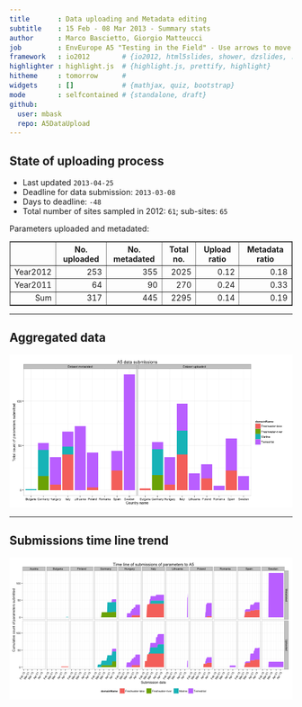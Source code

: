 ```yaml
---
title       : Data uploading and Metadata editing
subtitle    : 15 Feb - 08 Mar 2013 - Summary stats
author      : Marco Bascietto, Giorgio Matteucci
job         : EnvEurope A5 "Testing in the Field" - Use arrows to move between slides
framework   : io2012        # {io2012, html5slides, shower, dzslides, ...}
highlighter : highlight.js  # {highlight.js, prettify, highlight}
hitheme     : tomorrow      # 
widgets     : []            # {mathjax, quiz, bootstrap}
mode        : selfcontained # {standalone, draft}
github:
  user: mbask
  repo: A5DataUpload
---
```













## State of uploading process

* Last updated ``2013-04-25``
* Deadline for data submission: `2013-03-08`
* Days to deadline: ``-48``
* Total number of sites sampled in 2012: ``61``; sub-sites: ``65``

Parameters uploaded and metadated:
<!-- html table generated in R 3.0.0 by xtable 1.7-1 package -->
<!-- Thu Apr 25 20:27:27 2013 -->
<TABLE border=1>
<TR> <TH>  </TH> <TH> No. uploaded </TH> <TH> No. metadated </TH> <TH> Total no. </TH> <TH> Upload ratio </TH> <TH> Metadata ratio </TH>  </TR>
  <TR> <TD align="right"> Year2012 </TD> <TD align="right"> 253 </TD> <TD align="right"> 355 </TD> <TD align="right"> 2025 </TD> <TD align="right"> 0.12 </TD> <TD align="right"> 0.18 </TD> </TR>
  <TR> <TD align="right"> Year2011 </TD> <TD align="right">  64 </TD> <TD align="right">  90 </TD> <TD align="right"> 270 </TD> <TD align="right"> 0.24 </TD> <TD align="right"> 0.33 </TD> </TR>
  <TR> <TD align="right"> Sum </TD> <TD align="right"> 317 </TD> <TD align="right"> 445 </TD> <TD align="right"> 2295 </TD> <TD align="right"> 0.14 </TD> <TD align="right"> 0.19 </TD> </TR>
   </TABLE>





---

## Aggregated data

![plot of chunk aggrDataByDomain](figure/A5DAMU-1aggrDataByDomain.png) 


---

## Submissions time line trend
 

![plot of chunk timeLineChart](figure/A5DAMU-1timeLineChart.png) 







